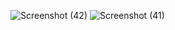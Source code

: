 ![Screenshot (42)](https://github.com/vikas200208/API_FETCH_REACT/assets/135458198/d73d926c-a56f-4a30-91e0-d3d5897227ca)
![Screenshot (41)](https://github.com/vikas200208/API_FETCH_REACT/assets/135458198/43c03dfa-3c35-49bf-b8c8-8c505444ed38)
